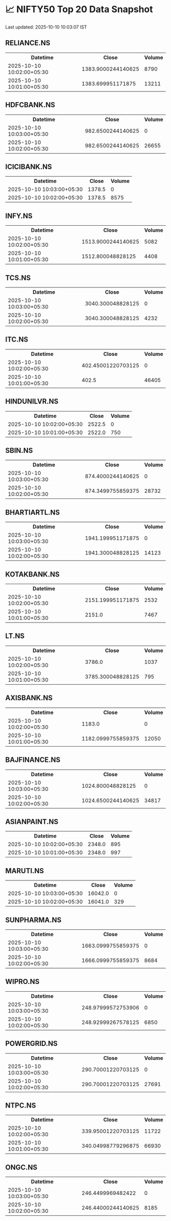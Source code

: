 # 📈 NIFTY50 Top 20 Data Snapshot

Last updated: 2025-10-10 10:03:07 IST

## RELIANCE.NS

<table>
  <tr><th>Datetime</th><th>Close</th><th>Volume</th></tr>
  <tr><td>2025-10-10 10:02:00+05:30</td><td>1383.9000244140625</td><td>8790</td></tr>
  <tr><td>2025-10-10 10:01:00+05:30</td><td>1383.699951171875</td><td>13211</td></tr>
</table>

## HDFCBANK.NS

<table>
  <tr><th>Datetime</th><th>Close</th><th>Volume</th></tr>
  <tr><td>2025-10-10 10:03:00+05:30</td><td>982.6500244140625</td><td>0</td></tr>
  <tr><td>2025-10-10 10:02:00+05:30</td><td>982.6500244140625</td><td>26655</td></tr>
</table>

## ICICIBANK.NS

<table>
  <tr><th>Datetime</th><th>Close</th><th>Volume</th></tr>
  <tr><td>2025-10-10 10:03:00+05:30</td><td>1378.5</td><td>0</td></tr>
  <tr><td>2025-10-10 10:02:00+05:30</td><td>1378.5</td><td>8575</td></tr>
</table>

## INFY.NS

<table>
  <tr><th>Datetime</th><th>Close</th><th>Volume</th></tr>
  <tr><td>2025-10-10 10:02:00+05:30</td><td>1513.9000244140625</td><td>5082</td></tr>
  <tr><td>2025-10-10 10:01:00+05:30</td><td>1512.800048828125</td><td>4408</td></tr>
</table>

## TCS.NS

<table>
  <tr><th>Datetime</th><th>Close</th><th>Volume</th></tr>
  <tr><td>2025-10-10 10:03:00+05:30</td><td>3040.300048828125</td><td>0</td></tr>
  <tr><td>2025-10-10 10:02:00+05:30</td><td>3040.300048828125</td><td>4232</td></tr>
</table>

## ITC.NS

<table>
  <tr><th>Datetime</th><th>Close</th><th>Volume</th></tr>
  <tr><td>2025-10-10 10:02:00+05:30</td><td>402.45001220703125</td><td>0</td></tr>
  <tr><td>2025-10-10 10:01:00+05:30</td><td>402.5</td><td>46405</td></tr>
</table>

## HINDUNILVR.NS

<table>
  <tr><th>Datetime</th><th>Close</th><th>Volume</th></tr>
  <tr><td>2025-10-10 10:02:00+05:30</td><td>2522.5</td><td>0</td></tr>
  <tr><td>2025-10-10 10:01:00+05:30</td><td>2522.0</td><td>750</td></tr>
</table>

## SBIN.NS

<table>
  <tr><th>Datetime</th><th>Close</th><th>Volume</th></tr>
  <tr><td>2025-10-10 10:03:00+05:30</td><td>874.4000244140625</td><td>0</td></tr>
  <tr><td>2025-10-10 10:02:00+05:30</td><td>874.3499755859375</td><td>28732</td></tr>
</table>

## BHARTIARTL.NS

<table>
  <tr><th>Datetime</th><th>Close</th><th>Volume</th></tr>
  <tr><td>2025-10-10 10:03:00+05:30</td><td>1941.199951171875</td><td>0</td></tr>
  <tr><td>2025-10-10 10:02:00+05:30</td><td>1941.300048828125</td><td>14123</td></tr>
</table>

## KOTAKBANK.NS

<table>
  <tr><th>Datetime</th><th>Close</th><th>Volume</th></tr>
  <tr><td>2025-10-10 10:02:00+05:30</td><td>2151.199951171875</td><td>2532</td></tr>
  <tr><td>2025-10-10 10:01:00+05:30</td><td>2151.0</td><td>7467</td></tr>
</table>

## LT.NS

<table>
  <tr><th>Datetime</th><th>Close</th><th>Volume</th></tr>
  <tr><td>2025-10-10 10:02:00+05:30</td><td>3786.0</td><td>1037</td></tr>
  <tr><td>2025-10-10 10:01:00+05:30</td><td>3785.300048828125</td><td>795</td></tr>
</table>

## AXISBANK.NS

<table>
  <tr><th>Datetime</th><th>Close</th><th>Volume</th></tr>
  <tr><td>2025-10-10 10:02:00+05:30</td><td>1183.0</td><td>0</td></tr>
  <tr><td>2025-10-10 10:01:00+05:30</td><td>1182.0999755859375</td><td>12050</td></tr>
</table>

## BAJFINANCE.NS

<table>
  <tr><th>Datetime</th><th>Close</th><th>Volume</th></tr>
  <tr><td>2025-10-10 10:03:00+05:30</td><td>1024.800048828125</td><td>0</td></tr>
  <tr><td>2025-10-10 10:02:00+05:30</td><td>1024.6500244140625</td><td>34817</td></tr>
</table>

## ASIANPAINT.NS

<table>
  <tr><th>Datetime</th><th>Close</th><th>Volume</th></tr>
  <tr><td>2025-10-10 10:02:00+05:30</td><td>2348.0</td><td>895</td></tr>
  <tr><td>2025-10-10 10:01:00+05:30</td><td>2348.0</td><td>997</td></tr>
</table>

## MARUTI.NS

<table>
  <tr><th>Datetime</th><th>Close</th><th>Volume</th></tr>
  <tr><td>2025-10-10 10:03:00+05:30</td><td>16042.0</td><td>0</td></tr>
  <tr><td>2025-10-10 10:02:00+05:30</td><td>16041.0</td><td>329</td></tr>
</table>

## SUNPHARMA.NS

<table>
  <tr><th>Datetime</th><th>Close</th><th>Volume</th></tr>
  <tr><td>2025-10-10 10:03:00+05:30</td><td>1663.0999755859375</td><td>0</td></tr>
  <tr><td>2025-10-10 10:02:00+05:30</td><td>1666.0999755859375</td><td>8684</td></tr>
</table>

## WIPRO.NS

<table>
  <tr><th>Datetime</th><th>Close</th><th>Volume</th></tr>
  <tr><td>2025-10-10 10:03:00+05:30</td><td>248.97999572753906</td><td>0</td></tr>
  <tr><td>2025-10-10 10:02:00+05:30</td><td>248.92999267578125</td><td>6850</td></tr>
</table>

## POWERGRID.NS

<table>
  <tr><th>Datetime</th><th>Close</th><th>Volume</th></tr>
  <tr><td>2025-10-10 10:03:00+05:30</td><td>290.70001220703125</td><td>0</td></tr>
  <tr><td>2025-10-10 10:02:00+05:30</td><td>290.70001220703125</td><td>27691</td></tr>
</table>

## NTPC.NS

<table>
  <tr><th>Datetime</th><th>Close</th><th>Volume</th></tr>
  <tr><td>2025-10-10 10:02:00+05:30</td><td>339.95001220703125</td><td>11722</td></tr>
  <tr><td>2025-10-10 10:01:00+05:30</td><td>340.04998779296875</td><td>66930</td></tr>
</table>

## ONGC.NS

<table>
  <tr><th>Datetime</th><th>Close</th><th>Volume</th></tr>
  <tr><td>2025-10-10 10:03:00+05:30</td><td>246.4499969482422</td><td>0</td></tr>
  <tr><td>2025-10-10 10:02:00+05:30</td><td>246.44000244140625</td><td>8185</td></tr>
</table>

